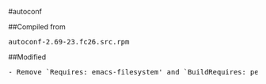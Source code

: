#autoconf

##Compiled from
<pre>autoconf-2.69-23.fc26.src.rpm</pre>

##Modified
<pre>
- Remove `Requires: emacs-filesystem' and `BuildRequires: perl-macros'
</pre>
